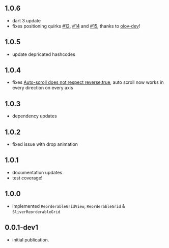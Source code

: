 ## 1.0.6
* dart 3 update
* fixes positioning quirks [#12](https://github.com/casvanluijtelaar/reorderable_grid/issues/12), [#14](https://github.com/casvanluijtelaar/reorderable_grid/issues/14) and [#15](https://github.com/casvanluijtelaar/reorderable_grid/issues/15), thanks to [olov-dev](https://github.com/casvanluijtelaar/reorderable_grid/pull/17)!

## 1.0.5
* update depricated hashcodes
## 1.0.4
* fixes [Auto-scroll does not respect reverse:true](https://github.com/casvanluijtelaar/reorderable_grid/issues/9), auto scroll now works in every direction on every axis

## 1.0.3
*  dependency updates

## 1.0.2
*  fixed issue with drop animation 

## 1.0.1
*  documentation updates
*  test coverage!

## 1.0.0
*  implemented `ReorderableGridView`, `ReorderableGrid` & `SliverReorderableGrid`

## 0.0.1-dev1
*  initial publication.
